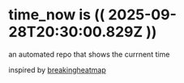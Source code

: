 # time_now is (( 2025-09-28T20:30:00.829Z ))

an automated repo that shows the currnent time

inspired by [breakingheatmap](https://github.com/breakingheatmap/breakingheatmap)